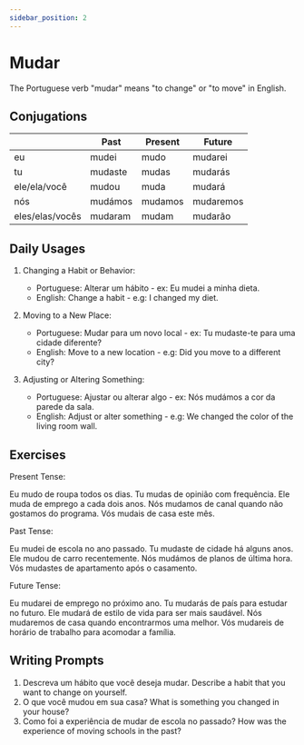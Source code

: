 ```yaml
---
sidebar_position: 2
---
```


# Mudar

The Portuguese verb "mudar" means "to change" or "to move" in English.

## Conjugations

|                 | Past    | Present | Future    |
| --------------- | ------- | ------- | --------- |
| eu              | mudei   | mudo    | mudarei   |
| tu              | mudaste | mudas   | mudarás   |
| ele/ela/você    | mudou   | muda    | mudará    |
| nós             | mudámos | mudamos | mudaremos |
| eles/elas/vocês | mudaram | mudam   | mudarão   |

## Daily Usages

1. Changing a Habit or Behavior:

   - Portuguese: Alterar um hábito - ex: Eu mudei a minha dieta.
   - English: Change a habit - e.g: I changed my diet.

2. Moving to a New Place:

   - Portuguese: Mudar para um novo local - ex: Tu mudaste-te para uma cidade diferente?
   - English: Move to a new location - e.g: Did you move to a different city?

3. Adjusting or Altering Something:

   - Portuguese: Ajustar ou alterar algo - ex: Nós mudámos a cor da parede da sala.
   - English: Adjust or alter something - e.g: We changed the color of the living room wall.

## Exercises

Present Tense:

Eu mudo de roupa todos os dias.
Tu mudas de opinião com frequência.
Ele muda de emprego a cada dois anos.
Nós mudamos de canal quando não gostamos do programa.
Vós mudais de casa este mês.

Past Tense:

Eu mudei de escola no ano passado.
Tu mudaste de cidade há alguns anos.
Ele mudou de carro recentemente.
Nós mudámos de planos de última hora.
Vós mudastes de apartamento após o casamento.

Future Tense:

Eu mudarei de emprego no próximo ano.
Tu mudarás de país para estudar no futuro.
Ele mudará de estilo de vida para ser mais saudável.
Nós mudaremos de casa quando encontrarmos uma melhor.
Vós mudareis de horário de trabalho para acomodar a família.

## Writing Prompts

1. Descreva um hábito que você deseja mudar. Describe a habit that you want to change on yourself.
2. O que você mudou em sua casa? What is something you changed in your house?
3. Como foi a experiência de mudar de escola no passado? How was the experience of moving schools in the past?
